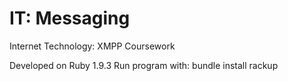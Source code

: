 IT: Messaging
============

Internet Technology: XMPP Coursework

Developed on Ruby 1.9.3
Run program with:
  bundle install
  rackup
